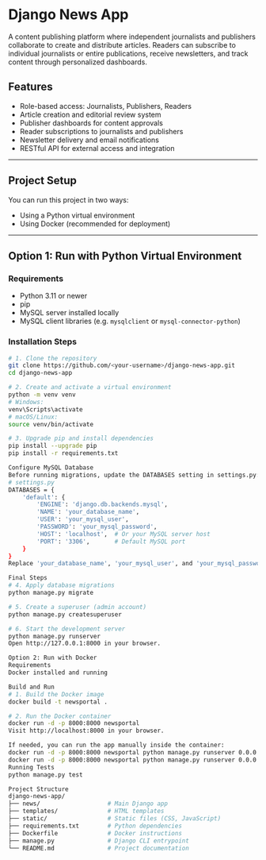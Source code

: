 # Django News App

A content publishing platform where independent journalists and publishers collaborate to create and distribute articles. 
Readers can subscribe to individual journalists or entire publications, receive newsletters, and track content through personalized dashboards.

## Features

- Role-based access: Journalists, Publishers, Readers
- Article creation and editorial review system
- Publisher dashboards for content approvals
- Reader subscriptions to journalists and publishers
- Newsletter delivery and email notifications
- RESTful API for external access and integration

---

## Project Setup

You can run this project in two ways:

- Using a Python virtual environment
- Using Docker (recommended for deployment)

---

## Option 1: Run with Python Virtual Environment

### Requirements

- Python 3.11 or newer
- pip
- MySQL server installed locally
- MySQL client libraries (e.g. `mysqlclient` or `mysql-connector-python`)

### Installation Steps

```bash
# 1. Clone the repository
git clone https://github.com/<your-username>/django-news-app.git
cd django-news-app

# 2. Create and activate a virtual environment
python -m venv venv
# Windows:
venv\Scripts\activate
# macOS/Linux:
source venv/bin/activate

# 3. Upgrade pip and install dependencies
pip install --upgrade pip
pip install -r requirements.txt

Configure MySQL Database
Before running migrations, update the DATABASES setting in settings.py:
# settings.py
DATABASES = {
    'default': {
        'ENGINE': 'django.db.backends.mysql',
        'NAME': 'your_database_name',
        'USER': 'your_mysql_user',
        'PASSWORD': 'your_mysql_password',
        'HOST': 'localhost',  # Or your MySQL server host
        'PORT': '3306',       # Default MySQL port
    }
}
Replace 'your_database_name', 'your_mysql_user', and 'your_mysql_password' with your own MySQL credentials.

Final Steps
# 4. Apply database migrations
python manage.py migrate

# 5. Create a superuser (admin account)
python manage.py createsuperuser

# 6. Start the development server
python manage.py runserver
Open http://127.0.0.1:8000 in your browser.

Option 2: Run with Docker
Requirements
Docker installed and running

Build and Run
# 1. Build the Docker image
docker build -t newsportal .

# 2. Run the Docker container
docker run -d -p 8000:8000 newsportal
Visit http://localhost:8000 in your browser.

If needed, you can run the app manually inside the container:
docker run -d -p 8000:8000 newsportal python manage.py runserver 0.0.0.0:8000
docker run -d -p 8000:8000 newsportal python manage.py runserver 0.0.0.0:8000
Running Tests
python manage.py test

Project Structure
django-news-app/
├── news/                   # Main Django app
├── templates/              # HTML templates
├── static/                 # Static files (CSS, JavaScript)
├── requirements.txt        # Python dependencies
├── Dockerfile              # Docker instructions
├── manage.py               # Django CLI entrypoint
└── README.md               # Project documentation
